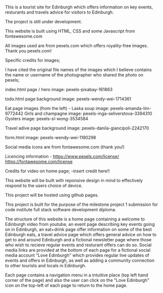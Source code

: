 This is a tourist site for Edinburgh which offers information on key events, resturants and travels advice for visitors to Edinburgh.

The project is still under development. 

This website is built using HTML, CSS and some Javascript from fontawesome.com 

All images used are from pexels.com which offers royality-free images. Thank you pexels.com!

Specific credits for images;

I have cited the original file names of the images which I believe contains the name or username of the photographer who shared the photo on pexels;

index.html page / hero image: pexels-pixabay-161863

todo.html page background image: pexels-wendy-wei-1714361

Eat page images (from the left) - 
Laska soup image: pexels-amanda-lim-9772442
Girls and champagne image: pexels-inga-seliverstova-3394310
Oysters image: pexels-sl-wong-3534584

Travel adive page background image: pexels-danila-giancipoli-2242170

form.html image: pexels-wendy-wei-1190298

Social media icons are from fontawesome.com (thank you!)

Licencing information - 
https://www.pexels.com/license/
https://fontawesome.com/license

Credits for video on home page;
-insert credit here!! 

This website will be built with reponsive design in mind to effectively respond to the users choice of device.

This project will be hosted using github pages. 

This project is built for the purpose of the milestone project 1 submission for code institute full stack software development diploma.

The structure of this website is a home page containing a welcome to Edinburgh video from youtube, an event page describing key events going on in Edinburgh, an eat+drink page offer information on some of the best Edinburgh eats, a travel advice page which offers general advice on how to get to and around Edinburgh and a fictional newsletter page where those who wish to recieve regular events and resturant offers can do so. Social media links are provided at the bottom of each page for a fictional social media account "Love Edinburgh" which provides regular live updates of events and offers in Edinburgh, as well as adding a community connection to other tourists and locals in Edinburgh. 

Each page contains a navigation menu in a intuitive place (top left hand corner of the page) and also the user can click on the "Love Edinburgh" icon on the top-left of each page to return to the home page. 